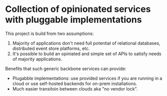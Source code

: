 # Collection of opinionated services with pluggable implementations

This project is build from two assumptions: 
1. Majority of applications don't need full potential of relational databases, distributed event store platforms, etc.
2. It's possible to build an opiniated and simple set of APIs to satisfy needs of majority applications.

Benefits that such generic backbone services can provide:
* Plugabble implementations: use provided services if you are running in a cloud or use self-hosted backends for on-prem installations.
* Much easier transitoin between clouds aka "no vendor lock".
